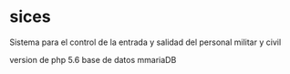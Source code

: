 # sices
Sistema para el control de la entrada y salidad del personal militar y civil

version de php 5.6
base de datos mmariaDB

